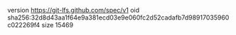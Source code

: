 version https://git-lfs.github.com/spec/v1
oid sha256:32d8d43aa1f64e9a381ecd03e9e060fc2d52cadafb7d98917035960c022269f4
size 15469
